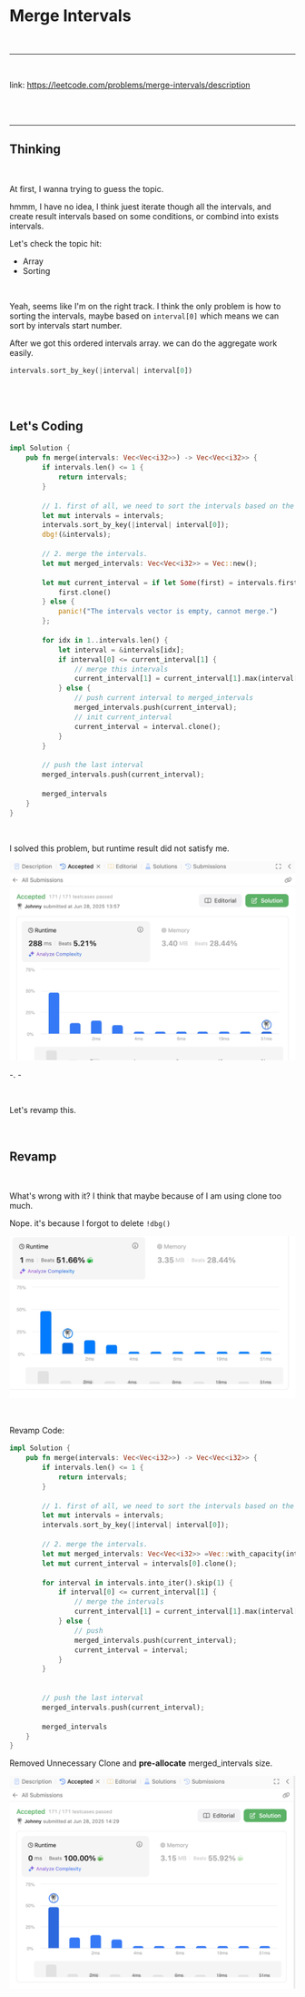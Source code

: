 # Merge Intervals

<br>

---

<br>


link: https://leetcode.com/problems/merge-intervals/description

<br>
<br>

---

## Thinking

<br>

At first, I wanna trying to guess the topic.

 hmmm, I have no idea, I think juest iterate though all the intervals, and create result intervals based on some conditions, or combind into exists intervals.

 Let's check the topic hit:

* Array
* Sorting

<br>

Yeah, seems like I'm on the right track. I think the only problem is how to sorting the intervals, maybe based on `interval[0]` which means we can sort by intervals start number. 

After we got this ordered intervals array. we can do the aggregate work easily. 

```rust
intervals.sort_by_key(|interval| interval[0])
```

<br>
<br>

## Let's Coding


```rust
impl Solution {
    pub fn merge(intervals: Vec<Vec<i32>>) -> Vec<Vec<i32>> {
        if intervals.len() <= 1 {
            return intervals;
        }

        // 1. first of all, we need to sort the intervals based on the first element.
        let mut intervals = intervals;
        intervals.sort_by_key(|interval| interval[0]);
        dbg!(&intervals);

        // 2. merge the intervals.
        let mut merged_intervals: Vec<Vec<i32>> = Vec::new();

        let mut current_interval = if let Some(first) = intervals.first() {
            first.clone()
        } else {
            panic!("The intervals vector is empty, cannot merge.")
        };
    
        for idx in 1..intervals.len() {
            let interval = &intervals[idx];
            if interval[0] <= current_interval[1] {
                // merge this intervals
                current_interval[1] = current_interval[1].max(interval[1]);
            } else {
                // push current interval to merged_intervals
                merged_intervals.push(current_interval);
                // init current_interval
                current_interval = interval.clone();
            }
        }

        // push the last interval
        merged_intervals.push(current_interval);

        merged_intervals
    }
}
```


<br>

I solved this problem, but runtime result did not satisfy me.

![1](imgs/056_1.jpg)

-. -

<br>

Let's revamp this.

<br>

## Revamp

<br>

What's wrong with it? I think that maybe because of I am using clone too much.

Nope. it's because I forgot to delete `!dbg()`

![2](imgs/056_2.jpg)

<br>

Revamp Code:

```rust
impl Solution {
    pub fn merge(intervals: Vec<Vec<i32>>) -> Vec<Vec<i32>> {
        if intervals.len() <= 1 {
            return intervals;
        }

        // 1. first of all, we need to sort the intervals based on the first element.
        let mut intervals = intervals;
        intervals.sort_by_key(|interval| interval[0]);

        // 2. merge the intervals.
        let mut merged_intervals: Vec<Vec<i32>> =Vec::with_capacity(intervals.len());
        let mut current_interval = intervals[0].clone();

        for interval in intervals.into_iter().skip(1) {
            if interval[0] <= current_interval[1] {
                // merge the intervals
                current_interval[1] = current_interval[1].max(interval[1]);
            } else {
                // push 
                merged_intervals.push(current_interval);
                current_interval = interval;
            }
        }
    

        // push the last interval
        merged_intervals.push(current_interval);

        merged_intervals
    }
}
```

Removed Unnecessary Clone and __pre-allocate__ merged_intervals size.

![3](imgs/056_3.png)